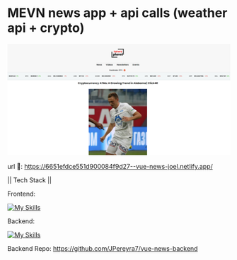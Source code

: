 # MEVN news app + api calls (weather api + crypto)
![Screenshots](https://github.com/JPereyra7/vue-news/blob/main/src/assets/sitescrnsh.png?raw=true)

url 🔗: https://6651efdce551d900084f9d27--vue-news-joel.netlify.app/

|| Tech Stack ||

Frontend:

[![My Skills](https://skillicons.dev/icons?i=vue,ts,vite,css)](https://skillicons.dev)

Backend:

[![My Skills](https://skillicons.dev/icons?i=js,express,nodejs,netlify)](https://skillicons.dev)

Backend Repo: https://github.com/JPereyra7/vue-news-backend
